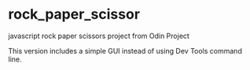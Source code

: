 # rock_paper_scissor
javascript rock paper scissors project from Odin Project

This version includes a simple GUI instead of using Dev Tools command line.